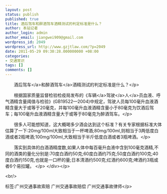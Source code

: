 ```yaml
---
layout: post
status: publish
published: true
title: 酒后驾车和醉酒驾车酒精测试的判定标准是什么？
author: 本站记者
author_login: admin
author_email: jiangwei909@gmail.com
wordpress_id: 2049
wordpress_url: http://www.gzjtlaw.com/?p=2049
date: 2011-05-29 09:30:28.000000000 +08:00
categories:
- 交通常识
tags: []
comments: []
---
```

<p><p>　　<a>酒后驾车<&#47;a>和<a>醉酒驾车<&#47;a>酒精测试的判定标准是什么？<&#47;p><p>　　根据国家质量监督检验检疫局发布的《<a>车辆<&#47;a><a><a>驾驶<&#47;a>人<&#47;a>员血液、呼气酒精含量阈值与检验》(GB19522&mdash;2004)中规定，驾驶人员每100毫升血液酒精含量大于或等于20毫克，并每100毫升血液酒精含量小于80毫克为饮酒后驾车；每100毫升血液酒精含量大于或等于80毫克为醉酒驾车。<&#47;p><p>　　很多人可能想知道，这大概喝多少酒会达到这个标准？有关专家根据标准大体估算了一下:20mg&#47;100ml大致相当于一杯啤酒;80mg&#47;100ml,则相当于3两低度白酒或者2瓶啤酒;100mg&#47;100ml,大致相当于半斤低度白酒或者3瓶啤酒。<&#47;p><p>　　落实到具体的白酒酒精度数,如果人体中每百毫升血液中含到100毫克酒精,不同的酒类的量化分别是:70度白酒约50克;60度白酒约75克;50度白酒约100克;40度白酒约150克,也就是一口杯的量;日本清酒约500克;红酒约600克;啤酒约3瓶或者6个易拉罐。 <&#47;p> <&#47;div><&#47;p><br&#47;><p>标签:广州交通事故索赔 广州交通事故赔偿 广州交通事故律师<&#47;p>
